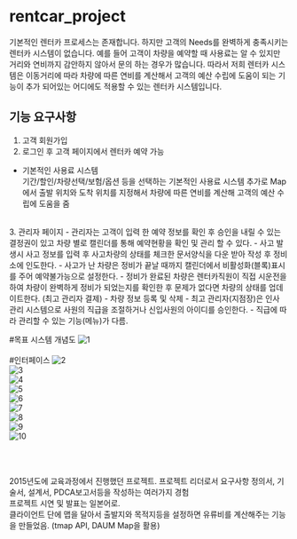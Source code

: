 # rentcar_project

기본적인 렌터카 프로세스는 존재합니다. 하지만 고객의 Needs를 완벽하게 충족시키는 렌터카 시스템이 없습니다. 
예를 들어 고객이 차량을 예약할 때 사용료는 알 수 있지만 거리와 연비까지 감안하지 않아서 문의 하는 경우가 많습니다. 
따라서 저희 렌터카 시스템은 이동거리에 따라 차량에 따른 연비를 계산해서 고객의 예산 수립에 도움이 되는 기능이 추가 되어있는
어디에도 적용할 수 있는 렌터카 시스템입니다.


## 기능 요구사항
1)	고객 회원가입
2)	로그인 후 고객 페이지에서 렌터카 예약 가능
- 기본적인 사용료 시스템   
	  기간/할인/차량선택/보험/옵션 등을 선택하는 기본적인 사용료 시스템
	  추가로 Map에서 출발 위치와 도착 위치를 지정해서 차량에 따른 연비를 계산해
	  고객의 예산 수립에 도움을 줌
<br />    
3. 관리자 페이지
-	관리자는 고객이 입력 한 예약 정보를 확인 후 승인을 내릴 수 있는 결정권이 있고 차량 별로 캘린더를 통해 예약현황을 확인 및 관리 할 수 있다.
-	사고 발생시 사고 정보를 입력 후 사고차량의 상태를 체크한 문서양식을 다운 받아 작성 후 정비소에 인도한다.
-	사고가 난 차량은 정비가 끝날 때까지 캘린더에서 비활성화(블록)표시를 주어 예약불가능으로 설정한다.
-	정비가 완료된 차량은 렌터카직원이 직접 시운전을 하여 차량이 완벽하게 정비가 되었는지를 확인한 후 문제가 없다면 차량의 상태를 업데이트한다. (최고 관리자 결제)
-	차량 정보 등록 및 삭제
-	최고 관리자(지점장)은 인사 관리 시스템으로 사원의 직급을 조절하거나 신입사원의 아이디를 승인한다.
-	직급에 따라 관리할 수 있는 기능(메뉴)가 다름.

<br />

#목표 시스템 개념도
![1](https://user-images.githubusercontent.com/54887506/114271641-59854e80-9a4d-11eb-8201-71d16528d8b0.jpg) <br /><br />
#인터페이스 
![2](https://user-images.githubusercontent.com/54887506/114271643-5a1de500-9a4d-11eb-9c23-10682fddb444.jpg) <br />
![3](https://user-images.githubusercontent.com/54887506/114271644-5ab67b80-9a4d-11eb-9f69-c330bf9d2385.jpg) <br />
![4](https://user-images.githubusercontent.com/54887506/114271645-5ab67b80-9a4d-11eb-8769-c8ada35f1907.jpg) <br />
![5](https://user-images.githubusercontent.com/54887506/114271646-5b4f1200-9a4d-11eb-9102-277cc5e5733f.jpg) <br />
![6](https://user-images.githubusercontent.com/54887506/114271647-5b4f1200-9a4d-11eb-8ed7-12db2696c6b3.jpg) <br />
![7](https://user-images.githubusercontent.com/54887506/114271648-5be7a880-9a4d-11eb-8d3b-abed372291e9.jpg) <br />
![8](https://user-images.githubusercontent.com/54887506/114271649-5c803f00-9a4d-11eb-825f-e80ce51d8253.jpg) <br />
![9](https://user-images.githubusercontent.com/54887506/114271650-5c803f00-9a4d-11eb-93b2-dc779c5f9725.jpg) <br />
![10](https://user-images.githubusercontent.com/54887506/114271651-5d18d580-9a4d-11eb-83cf-e08b3949a875.jpg) <br />






<br />
<br />


2015년도에 교육과정에서 진행했던 프로젝트.
프로젝트 리더로서 요구사항 정의서, 기술서, 설계서, PDCA보고서등을 작성하는 여러가지 경험 <br />
프로젝트 시연 및 발표는 일본어로. <br />
클라이언트 단에 맵을 달아서 출발지와 목적지등을 설정하면 유류비를 계산해주는 기능을 만들었음. (tmap API, DAUM Map을 활용)

<br />


